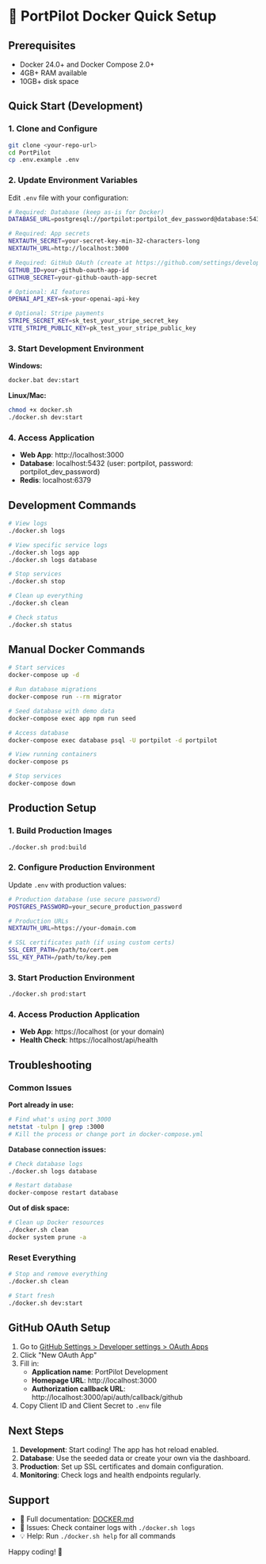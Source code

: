 # 🚀 PortPilot Docker Quick Setup

## Prerequisites

- Docker 24.0+ and Docker Compose 2.0+
- 4GB+ RAM available
- 10GB+ disk space

## Quick Start (Development)

### 1. Clone and Configure

```bash
git clone <your-repo-url>
cd PortPilot
cp .env.example .env
```

### 2. Update Environment Variables

Edit `.env` file with your configuration:

```bash
# Required: Database (keep as-is for Docker)
DATABASE_URL=postgresql://portpilot:portpilot_dev_password@database:5432/portpilot

# Required: App secrets
NEXTAUTH_SECRET=your-secret-key-min-32-characters-long
NEXTAUTH_URL=http://localhost:3000

# Required: GitHub OAuth (create at https://github.com/settings/developers)
GITHUB_ID=your-github-oauth-app-id
GITHUB_SECRET=your-github-oauth-app-secret

# Optional: AI features
OPENAI_API_KEY=sk-your-openai-api-key

# Optional: Stripe payments
STRIPE_SECRET_KEY=sk_test_your_stripe_secret_key
VITE_STRIPE_PUBLIC_KEY=pk_test_your_stripe_public_key
```

### 3. Start Development Environment

**Windows:**

```cmd
docker.bat dev:start
```

**Linux/Mac:**

```bash
chmod +x docker.sh
./docker.sh dev:start
```

### 4. Access Application

- **Web App**: http://localhost:3000
- **Database**: localhost:5432 (user: portpilot, password: portpilot_dev_password)
- **Redis**: localhost:6379

## Development Commands

```bash
# View logs
./docker.sh logs

# View specific service logs
./docker.sh logs app
./docker.sh logs database

# Stop services
./docker.sh stop

# Clean up everything
./docker.sh clean

# Check status
./docker.sh status
```

## Manual Docker Commands

```bash
# Start services
docker-compose up -d

# Run database migrations
docker-compose run --rm migrator

# Seed database with demo data
docker-compose exec app npm run seed

# Access database
docker-compose exec database psql -U portpilot -d portpilot

# View running containers
docker-compose ps

# Stop services
docker-compose down
```

## Production Setup

### 1. Build Production Images

```bash
./docker.sh prod:build
```

### 2. Configure Production Environment

Update `.env` with production values:

```bash
# Production database (use secure password)
POSTGRES_PASSWORD=your_secure_production_password

# Production URLs
NEXTAUTH_URL=https://your-domain.com

# SSL certificates path (if using custom certs)
SSL_CERT_PATH=/path/to/cert.pem
SSL_KEY_PATH=/path/to/key.pem
```

### 3. Start Production Environment

```bash
./docker.sh prod:start
```

### 4. Access Production Application

- **Web App**: https://localhost (or your domain)
- **Health Check**: https://localhost/api/health

## Troubleshooting

### Common Issues

**Port already in use:**

```bash
# Find what's using port 3000
netstat -tulpn | grep :3000
# Kill the process or change port in docker-compose.yml
```

**Database connection issues:**

```bash
# Check database logs
./docker.sh logs database

# Restart database
docker-compose restart database
```

**Out of disk space:**

```bash
# Clean up Docker resources
./docker.sh clean
docker system prune -a
```

### Reset Everything

```bash
# Stop and remove everything
./docker.sh clean

# Start fresh
./docker.sh dev:start
```

## GitHub OAuth Setup

1. Go to [GitHub Settings > Developer settings > OAuth Apps](https://github.com/settings/developers)
2. Click "New OAuth App"
3. Fill in:
   - **Application name**: PortPilot Development
   - **Homepage URL**: http://localhost:3000
   - **Authorization callback URL**: http://localhost:3000/api/auth/callback/github
4. Copy Client ID and Client Secret to `.env` file

## Next Steps

1. **Development**: Start coding! The app has hot reload enabled.
2. **Database**: Use the seeded data or create your own via the dashboard.
3. **Production**: Set up SSL certificates and domain configuration.
4. **Monitoring**: Check logs and health endpoints regularly.

## Support

- 📖 Full documentation: [DOCKER.md](DOCKER.md)
- 🐛 Issues: Check container logs with `./docker.sh logs`
- 💡 Help: Run `./docker.sh help` for all commands

Happy coding! 🎉
